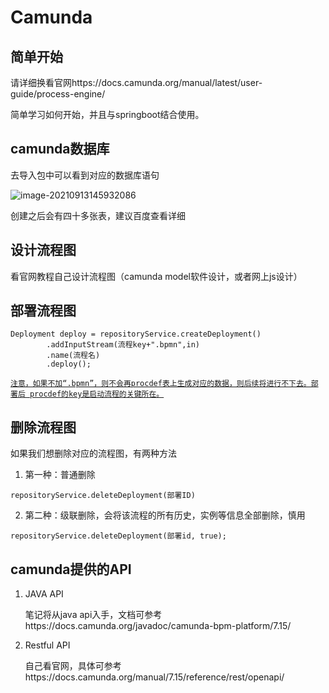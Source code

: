 # Camunda

## 简单开始

请详细换看官网https://docs.camunda.org/manual/latest/user-guide/process-engine/

简单学习如何开始，并且与springboot结合使用。

## camunda数据库

去导入包中可以看到对应的数据库语句

![image-20210913145932086](C:\Users\Administrator.USER-20200513YB\AppData\Roaming\Typora\typora-user-images\image-20210913145932086.png)

创建之后会有四十多张表，建议百度查看详细

## 设计流程图

看官网教程自己设计流程图（camunda model软件设计，或者网上js设计）

## 部署流程图

```
Deployment deploy = repositoryService.createDeployment()
        .addInputStream(流程key+".bpmn",in)
        .name(流程名)
        .deploy();
```

<u>`注意，如果不加“.bpmn”，则不会再procdef表上生成对应的数据，则后续将进行不下去。部署后 procdef的key是启动流程的关键所在。`</u>

## 删除流程图

如果我们想删除对应的流程图，有两种方法

1. 第一种：普通删除

```
repositoryService.deleteDeployment(部署ID)
```

2. 第二种：级联删除，会将该流程的所有历史，实例等信息全部删除，慎用

```
repositoryService.deleteDeployment(部署id, true);
```

## camunda提供的API

1. JAVA API

   笔记将从java api入手，文档可参考https://docs.camunda.org/javadoc/camunda-bpm-platform/7.15/

2. Restful API

   自己看官网，具体可参考https://docs.camunda.org/manual/7.15/reference/rest/openapi/



